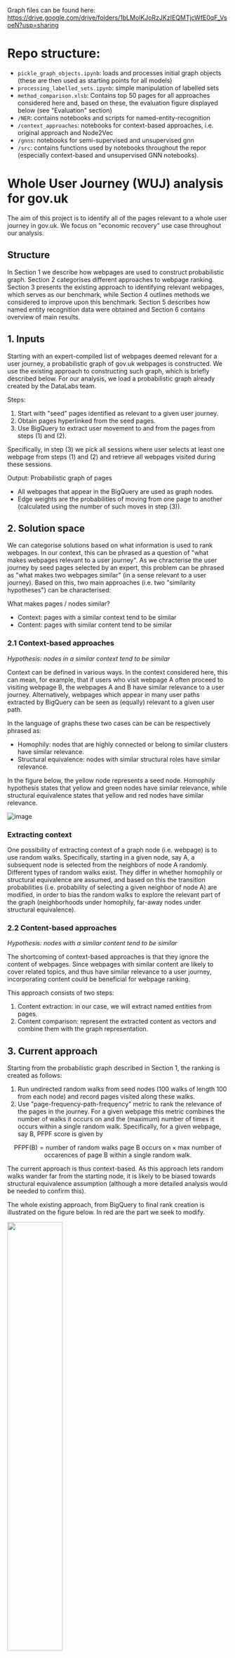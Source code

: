 Graph files can be found here: https://drive.google.com/drive/folders/1bLMolKJoRzJKzIEQMTjcWfE0qF_VsoeN?usp=sharing

# Repo structure:
- `pickle_graph_objects.ipynb`: loads and processes initial graph objects (these are then used as starting points for all models)
- `processing_labelled_sets.ipynb`: simple manipulation of labelled sets
- `method_comparison.xlsb`: Contains top 50 pages for all approaches considered here and, based on these, the evaluation figure displayed below (see "Evaluation" section)
- `/NER`: contains notebooks and scripts for named-entity-recognition
- `/context_approaches`: notebooks for context-based approaches, i.e. original approach and Node2Vec
- `/gnns`: notebooks for semi-supervised and unsupervised gnn
- `/src`: contains functions used by notebooks throughout the repor (especially context-based and unsupervised GNN notebooks).


# Whole User Journey (WUJ) analysis for gov.uk

The aim of this project is to identify all of the pages relevant to a whole user journey in gov.uk. We focus on "economic recovery" use case throughout our analysis.

## Structure

In Section 1 we describe how webpages are used to construct probabilistic graph. Section 2 categorises different approaches to webpage ranking. Section 3 presents the existing approach to identifying relevant webpages, which serves as our benchmark, while Section 4 outlines methods we considered to improve upon this benchmark. Section 5 describes how named entity recognition data were obtained and Section 6 contains overview of main results.

## 1. Inputs

Starting with an expert-compiled list of webpages deemed relevant for a user journey, a probabilistic graph of gov.uk webpages is constructed. We use the existing approach to constructing such graph, which is briefly described below. For our analysis, we load a probabilistic graph already created by the DataLabs team.

Steps:
1. Start with "seed" pages identified as relevant to a given user journey.
2. Obtain pages hyperlinked from the seed pages.
3. Use BigQuery to extract user movement to and from the pages from steps (1) and (2).

Specifically, in step (3) we pick all sessions where user selects at least one webpage from steps (1) and (2) and retrieve all webpages visited during these sessions. 

Output: Probabilistic graph of pages
- All webpages that appear in the BigQuery are used as graph nodes.
- Edge weights are the probabilities of moving from one page to another (calculated using the number of such moves in step (3)).


## 2. Solution space

We can categorise solutions based on what information is used to rank webpages. In our context, this can be phrased as a question of "what makes webpages relevant to a user journey". As we chracterise the user journey by seed pages selected by an expert, this problem can be phrased as "what makes two webpages similar" (in a sense relevant to a user journey). Based on this, two main approaches (i.e. two "similarity hypotheses") can be characterised:

What makes pages / nodes similar?
- Context: pages with a similar context tend to be similar     
- Content: pages with similar content tend to be similar

### 2.1 Context-based approaches

*Hypothesis: nodes in a similar context tend to be similar*

Context can be defined in various ways. In the context considered here, this can mean, for example, that if users who visit webpage A often proceed to visiting webpage B, the webpages A and B have similar relevance to a user journey. Alternatively, webpages which appear in many user paths extracted by BigQuery can be seen as (equally) relevant to a given user path.

In the language of graphs these two cases can be can be respectively phrased as:
- Homophily: nodes that are highly connected or belong to similar clusters have similar relevance.
- Structural equivalence: nodes with similar structural roles have similar relevance.

In the figure below, the yellow node represents a seed node. Homophily hypothesis states that yellow and green nodes have similar relevance, while structural equivalence states that yellow and red nodes have similar relevance.

![image](https://user-images.githubusercontent.com/71390120/184164444-81a31ac2-30e0-4b17-87e8-a49fa8aae548.png)

### Extracting context

One possibility of extracting context of a graph node (i.e. webpage) is to use random walks. Specifically, starting in a given node, say A, a subsequent node is selected from the neighbors of node A randomly. Different types of random walks exist. They differ in whether homophily or structural equivalence are assumed, and based on this the transition probabilities (i.e. probability of selecting a given neighbor of node A) are modified, in order to bias the random walks to explore the relevant part of the graph (neighborhoods under homophily, far-away nodes under structural equivalence).

### 2.2 Content-based approaches

*Hypothesis: nodes with a similar content tend to be similar*

The shortcoming of context-based approaches is that they ignore the content of webpages. Since webpages with similar content are likely to cover related topics, and thus have similar relevance to a user journey, incorporating content could be beneficial for webpage ranking. 

This approach consists of two steps:
1. Content extraction: in our case, we will extract named entities from pages.
2. Content comparison: represent the extracted content as vectors and combine them with the graph representation.

## 3. Current approach

Starting from the probabilistic graph described in Section 1, the ranking is created as follows:
 1. Run undirected random walks from seed nodes (100 walks of length 100 from each node) and record pages visited along these walks.
 2. Use "page-frequency-path-frequency" metric to rank the relevance of the pages in the journey. For a given webpage this metric combines the number of walks it occurs on and the (maximum) number of times it occurs within a single random walk. Specifically, for a given webpage, say B, PFPF score is given by

$$ \text{PFPF(B)} = \text{number of random walks page B occurs on} \times \text{max number of occarences of page B within a single random walk.} $$

The current approach is thus context-based. As this approach lets random walks wander far from the starting node, it is likely to be biased towards structural equivalence assumption (although a more detailed analysis would be needed to confirm this).

The whole existing approach, from BigQuery to final rank creation is illustrated on the figure below. In red are the part we seek to modify.

<img src="https://user-images.githubusercontent.com/71390120/184177371-333ede2b-5d04-4292-a6fb-96f7294dfd8e.png" width=50% height=50%>

## 4. Our approach

We first consider an alternative context-only approach, based on second-order random walks (Section 4.1), introduced by Grover et al. (2016). Subsequently, we combine context and content-based approaches using graph neural networks (Section 4.2). 

A common feature of our methods is that we seek to encode graph nodes (webpages) as vectors. That is, starting from a graph, for a given node (say node u in the picture below), we seek a mapping of that node into a vector space.

![image](https://user-images.githubusercontent.com/71390120/184178702-f6a3e3b3-216a-4b58-a9c7-46b24b3c742e.png)

*Source: Hamilton, 2020*

This is hardly a surprising feature. Indeed, even the current method embeds nodes as vectors (specifically, each node is encoded in a vector of length 100, with elements given by the counts of the corresponding website in each random walk). What is different in our approach is that this vector is obtained as a solution to an **optimisation problem**, as opposed to a heuristic rule.

### 4.1 Context-based approaches

We modify the original procedure in three ways.
1. Introduce second-order random walks.
2. Vector embeddings are a solution to an optimisation problem.
3. Cosine simularity is used as a similarity metric.

Overall this corresponds to Node2vec (Grover et al, 2016). 

The second-order random walks modify the way in which node context is sampled. By varying the choice of hyperparameters, second-order random walks can focus on exploring starting node's neighbours (graph "breadth") or wander far from the starting node (exploring the network "depth"), and to interpolate between these two approaches. 

<img src=https://user-images.githubusercontent.com/71390120/184365359-5858f189-d939-458c-a1c3-b79f88e37bd3.png width=40% height=40%>

In the first step, we only modify random walks and leave the original PFPF ranking method intact. In the second step we run the full Node2vec procedure, that is the second-order random walks together with new node embeddings and a new ranking metric.

In order to compare the three methods (original, 2nd order RWs + PFPF metric, and Node2vec) we run the original ranking procedure (with a random seed) and manually label top 100 pages as either relevant or irrelevant to a user journey.

We evaluate the three methods using the following score (*higher score = better*)

$$ \frac{ \text{median(irrelevant)} - \text{median(relevant)} }{ \sigma( \text{irrelevant} ) + \sigma( \text{relevant} ) } $$

where "relevant" is a ranking (top = 1, bottom = 100) of pages labelled as relevant to a user journey, and similarly for "irrelevant" , and $ \sigma $ is a standard deviation.

The original method achieves score of around 0, while the 2nd order RWs + PFPF metric achieves a score of 0.22 and Node2vec achieves the score of 0.24 (the latter two averaged over multiple initialisation and hyperparameter choices). As all three methods are random in nature, we average scores over 10 runs (for each hyperparameter choice).

Crucially, the higher scores rely on breadth-first search, that is on random walks exploring starting node's neighborhood first (the green arrows in the figure above).
We will make use of this observation when formulating unsupervised approaches combining node context and content.

#### Shortcomings of context-based approaches

It is widely recognised that methods such as Node2vec suffer from a number of drawbacks (see e.g. Hamilton, 2020). In our setting the most relevant one are:
1. Methods are not applicable to unseen nodes: If the BigQuery is ran over a different time period (e.g. more recent), new webpages (i.e. new nodes) are likely to be present. The random-walk based approaches discussed here cannot calculate ranking for such new nodes and the whole procedure needs to be re-fitted.
2. These methods don't consider node features, e.g. the content of webpages. The ranking is thus based purely on the node context, i.e. on the user movement between webpages.

### 4.2 Context and content-based approaches

We now seek to combine both webpage context and content to create a ranking. For content, we use entities appearing on each webpage as node (webpage) features (see next section for more details). Given the node features, we use graph neural networks (GNNs) to combine node context and node features (content) in a single model.

GNNs are based on an idea of message passing, where node features are updated to incorporate features of the neighboring nodes. Consider a simple directed graph in the figure below.

In the first stage of message passing, each node aggregates the features of the neighboring nodes. For example, the blue node aggregates node features of its neighbors (in green). Likewise, each of green nodes aggregatse features of its neighbors (in yellow). As a result, we obtain a new graph (on the right), with the same structure but different node features. The blue node will now contain a combination of its own features and features of green nodes (hence the node is two-coloured now), etc.
This corresponds to a one-layer GNN (a two-layer GNN would repeat the same step of feature aggregation on the graph obtained from the first layer). 

<img src=https://user-images.githubusercontent.com/71390120/184371924-ae5338e4-f90e-49ec-99be-6ee32a49032a.png width=80% height=80%>

There are various ways we can combine the features of node's neighbors with its own features, and this results in different GNN architectures. Once the architecture is selected, the parameters are optimised in the usual way, as a function minimisation. The objective function that is minimised is another crucial difference between different GNN methods.

Throughout our analysis we keep the architecture fixed and use convolutional GNNs (Kipf and Welling, 2016). We consider two approaches:
1. Semi-supervised: we manually label part of the nodes and train GNNs to solve a classification problem using this subset of nodes.
2. Unsupervised: Use encoder-decoder models to rank nodes.



#### Node features: Named-entity recognition 
To enrich the nodes (webpages) from gov.uk with features prior to implementing GNNs, inference was performed from a previously created Named-Entity Recognition (NER) model which utilises the DistillBERT architecture (Sanh et al. 2019). This model can be used to highlight named-entities in a number of categories (e.g., organisation, people) which can be visualisd as follows: 

<img width="1741" alt="Screenshot 2022-06-16 at 19 19 49" src="https://user-images.githubusercontent.com/104083260/174139092-45e6010a-2462-4e46-b227-d55c6418605a.png">

The NER script in this repo can be used to output data into a .csv file in the following format:
<img width="297" alt="Screenshot 2022-06-16 at 19 21 37" src="https://user-images.githubusercontent.com/104083260/174139369-87196229-ec26-4185-a21c-44ac116470b9.png">


#### Semi-supervised approach

Semi-supervised approaches aim to label all graph nodes, given a small fraction of labelled nodes, which are used to evaluate a loss function.

We use a small set of nodes (500 nodes ~ 5%), which are the top-ranking pages of the original algorithm, to train a Graph Convolutional Network (GCN) model. The model achieves accuracy of 76% on a hold-out set, which is similar to performance achieved on widely-used dataset, for example the Cora citation dataset (accuracy of 81%).

We have also experimented with other models such as the Graph Attention Network (GAT), but these achieved lower prediction accuracy.


#### Unsupervised approach

An unsupervised GNN can be thought of as an encoder-decoder model. Encoder embeds graph nodes into a vector space (as described above). Then, a decoder uses vector embeddings to reconstruct a certain property of the nodes. That is, starting from vector embeddings decoder aims to recontsruct a certain statistic of the nodes. The figure below illustrates this.

<img src=https://user-images.githubusercontent.com/71390120/184417829-5ab58787-862e-454d-9959-9447bbb86433.png width=80% height=80%>

*Source: Hamilton, 2020*

Unsupervised GNN models differ in the construction of the encoder and the statistic that the model is aiming to reconstruct. The statistic is chosen so that the model suits the application at hand.

Our choice of statistics has been motivated by the encouraging results of Node2Vec described earlier. Specifically, we aim to maximise the probability of observing node's neighbors given node's embedding. As this objective function is infeasible to calculate, we use second order random walks for negative sampling, as in Node2Vec. As an encoder, we use a two-layer convolutional GNN. Also in a direct analogy with Node2vec, we use cosine distance as a ranking metric. A more detailed description of this approach is provided in `semi-supervised.ipynb` notebook.

# Evaluation

In order to compare different methods of ranking webpages, we proceed as follows:
1. For each method obtain top 50 webpages (i.e. the webpages ranked as most relevant to the whole user journey)
2. Label webpages from step 1 as relevant (value 1) or irrelevant (value 0)
3. Calculate rolling proporton of relevant pages.

As slready mentioned we focus on "economi recovery" whole user journey. However, in many cases we found it hard to decide whether a given webpage is relevant or irrelevant to the user journey. For this reason, we use two different sets of labels (one set labelled by Douglas, one by Jakub) and report the average of these two labelled sets. Overall, we label 300 webpages, of which 53% are labelled as relevant in one set of labels, while 60% are deemed relevant in another set of labels.

The figure below shows the % of relevant pages (y-axis) within a given number of top pages (x-axis), for each method.
<img src=https://user-images.githubusercontent.com/71390120/187199771-28b2fd66-289d-45aa-844f-a48142005922.png width=70% height=70%>

As we can see, Node2Vec performs significantly better than other methods. This seems to be due to its bias to explore neighboring nodes of a starting node (i.e. seed node). For example, when seed nodes are: `/find-a-job`, `/universal-credit`, and `/government/collections/financial-support-for-businesses-during-coronavirus-covid-19`, the top 20 pages are as follows:
    
![image](https://user-images.githubusercontent.com/71390120/187200192-b2aec9e8-e699-4e27-9ad5-dc657e2d4004.png)


A potential disadvantage is that webpages relevant to a user journey, but not falling into the three categories represented by the seed pages, are not uncovered.

# References

Grover, A. and Leskovec, J., 2016, August. node2vec: Scalable feature learning for networks. In Proceedings of the 22nd ACM SIGKDD international conference on Knowledge discovery and data mining (pp. 855-864).

Hamilton, W.L., 2020. Graph representation learning. Synthesis Lectures on Artifical Intelligence and Machine Learning, 14(3), pp.1-159.

Kipf, T. N. and Welling, M., 2016 Semi-supervised classification with graph convolutional networks.
In ICLR, 2016.

Sanh, V., Debut, L., Chaumond, J. and Wolf, T., 2019. DistilBERT, a distilled version of BERT: smaller, faster, cheaper and lighter. arXiv preprint arXiv:1910.01108.
